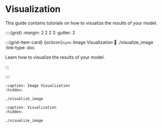 # Visualization

This guide contains tutorials on how to visualize the results of your model.

::::{grid}
:margin: 2 2 2 3
:gutter: 2

:::{grid-item-card} {octicon}`sync` Image Visualization
:link: ./visualize_image
:link-type: doc

Learn how to visualize the results of your model.

:::

::::

```{toctree}
:caption: Image Visualization
:hidden:

./visualize_image
```

```{toctree}
:caption: Visualization
:hidden:

./visualize_image
```
